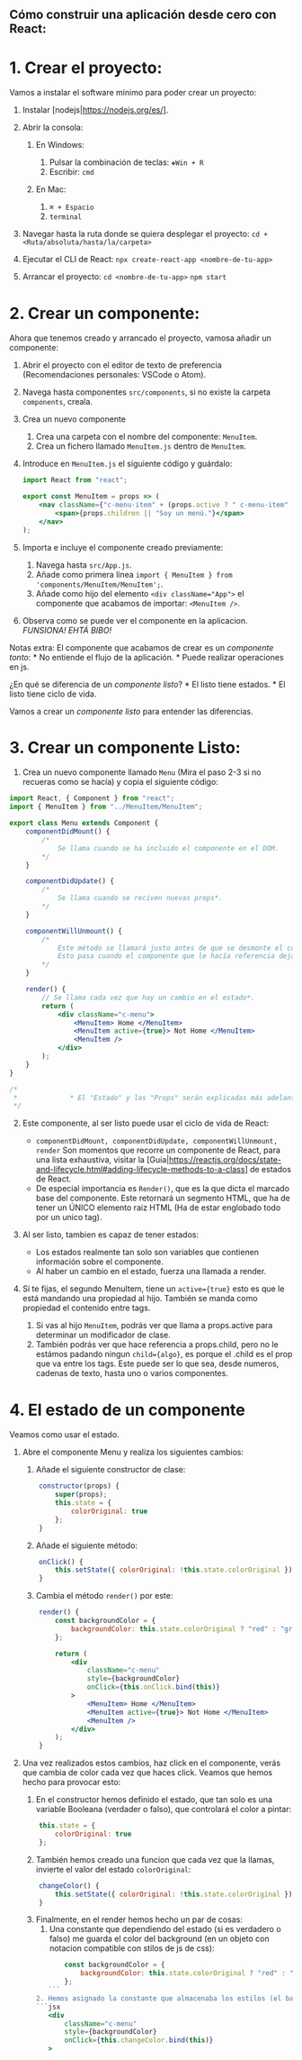 ## Cómo construir una aplicación desde cero con React:

# 1. Crear el proyecto:
Vamos a instalar el software minimo para poder crear un proyecto:

1. Instalar [nodejs|https://nodejs.org/es/].

2. Abrir la consola:

    1. En Windows: 
        1. Pulsar la combinación de teclas: `❖Win + R`
        2. Escribir: `cmd`

    2. En Mac: 
        1. `⌘ + Espacio`
        2. `terminal`

2. Navegar hasta la ruta donde se quiera desplegar el proyecto:
    `cd + <Ruta/absoluta/hasta/la/carpeta>`

3. Ejecutar el CLI de React:
    `npx create-react-app <nombre-de-tu-app>`

4. Arrancar el proyecto:
    `cd <nombre-de-tu-app>`
    `npm start`

# 2. Crear un componente:
Ahora que tenemos creado y arrancado el proyecto, vamosa añadir un componente:

1. Abrir el proyecto con el editor de texto de preferencia (Recomendaciones personales: VSCode o Atom).

2. Navega hasta componentes `src/components`, si no existe la carpeta `components`, creala.

3. Crea un nuevo componente
    1. Crea una carpeta con el nombre del componente: `MenuItem`.
    2. Crea un fichero llamado `MenuItem.js` dentro de `MenuItem`.

4. Introduce en `MenuItem.js` el siguiente código y guárdalo:
    ```jsx
    import React from "react";

    export const MenuItem = props => (
        <nav className={"c-menu-item" + (props.active ? " c-menu-item" : null)}>
            <span>{props.children || "Soy un menú."}</span>
        </nav>
    );

    ```
5. Importa e incluye el componente creado previamente:
    1. Navega hasta `src/App.js`.
    2. Añade como primera línea `import { MenuItem } from 'components/MenuItem/MenuItem';`.
    3. Añade como hijo del elemento `<div className="App">` el componente que acabamos de importar: `<MenuItem />`.

6. Observa como se puede ver el componente en la aplicacion. *FUNSIONA! EHTÁ BIBO!*

Notas extra:
El componente que acabamos de crear es un *componente tonto*:
    * No entiende el flujo de la aplicación.
    * Puede realizar operaciones en js.

¿En qué se diferencia de un *componente listo*?
    * El listo tiene estados.
    * El listo tiene ciclo de vida.

Vamos a crear un *componente listo* para entender las diferencias.

# 3. Crear un componente Listo:
1. Crea un nuevo componente llamado `Menu` (Mira el paso 2-3 si no recueras como se hacía) y copia el siguiente código:
```jsx
import React, { Component } from "react";
import { MenuItem } from "../MenuItem/MenuItem";

export class Menu extends Component {
    componentDidMount() {
        /*
            Se llama cuando se ha incluido el componente en el DOM.
        */
    }

    componentDidUpdate() {
        /*
            Se llama cuando se reciven nuevas props*.
        */
    }

    componentWillUnmount() {
        /*
            Este método se llamará justo antes de que se desmonte el componente.
            Esto pasa cuando el componente que le hacía referencia deja de hacerlo.
        */
    }

    render() {
        // Se llama cada vez que hay un cambio en el estado*.
        return (
            <div className="c-menu">
                <MenuItem> Home </MenuItem>
                <MenuItem active={true}> Not Home </MenuItem>
                <MenuItem />
            </div>
        );
    }
}

/*
 *             * El "Estado" y las "Props" serán explicadas más adelante.
 */
```

2. Este componente, al ser listo puede usar el ciclo de vida de React:
    * `componentDidMount, componentDidUpdate, componentWillUnmount, render` Son momentos que recorre un componente de React, para una lista exhaustiva, visitar la [Guia|https://reactjs.org/docs/state-and-lifecycle.html#adding-lifecycle-methods-to-a-class] de estados de React.
    * De especial importancia es `Render()`, que es la que dicta el marcado base del componente. Este retornará un segmento HTML, que ha de tener un ÚNICO elemento    raiz HTML (Ha de estar englobado todo por un unico tag).

3. Al ser listo, tambien es capaz de tener estados:
    * Los estados realmente tan solo son variables que contienen información sobre el componente.
    * Al haber un cambio en el estado, fuerza una llamada a render.

4. Si te fijas, el segundo MenuItem, tiene un `active={true}` esto es que le está mandando una propiedad al hijo. También se manda como propiedad el contenido entre tags.
    1. Si vas al hijo `MenuItem`, podrás ver que llama a props.active para determinar un modificador de clase.
    2. También podrás ver que hace referencia a props.child, pero no le estámos padando ningun `child={algo}`, es porque el .child es el prop que va entre los tags. Este puede ser lo que sea, desde numeros, cadenas de texto, hasta uno o varios componentes.

# 4. El estado de un componente
Veamos como usar el estado.

1. Abre el componente Menu y realiza los siguientes cambios:
    1. Añade el siguiente constructor de clase:
    ```jsx
        constructor(props) {
            super(props);
            this.state = {
                colorOriginal: true
            };
        }
    ```

    2. Añade el siguiente método: 
    ```jsx
        onClick() {
            this.setState({ colorOriginal: !this.state.colorOriginal });
        }
    ```

    3. Cambia el método `render()` por este:
    ```jsx
        render() {
            const backgroundColor = {
                backgroundColor: this.state.colorOriginal ? "red" : "green"
            };

            return (
                <div
                    className="c-menu"
                    style={backgroundColor}
                    onClick={this.onClick.bind(this)}
                >
                    <MenuItem> Home </MenuItem>
                    <MenuItem active={true}> Not Home </MenuItem>
                    <MenuItem />
                </div>
            );
        }
    ```
2. Una vez realizados estos cambios, haz click en el componente, verás que cambia de color cada vez que haces click. Veamos que hemos hecho para provocar esto:
    1. En el constructor hemos definido el estado, que tan solo es una variable Booleana (verdader o falso), que controlará el color a pintar: 
    ```jsx
        this.state = {
            colorOriginal: true
        };
    ```

    2. También hemos creado una funcion que cada vez que la llamas, invierte el valor del estado `colorOriginal`:
    ```jsx
        changeColor() {
            this.setState({ colorOriginal: !this.state.colorOriginal });
        }
    ```
    3. Finalmente, en el render hemos hecho un par de cosas:
        1. Una constante que dependiendo del estado (si es verdadero o falso) me guarda el color del background (en un objeto con notacion compatible con stilos de js de css):
         ```jsx
                const backgroundColor = {
                    backgroundColor: this.state.colorOriginal ? "red" : "green"
                };
            ```
        2. Hemos asignado la constante que almacenaba los estilos (el background-color) a los estilos en línea y asignado el método changeColor al evento onClick. (el bind(this) es importante que se ponga al vincular métodos a eventos, porque pierde el scope de this (No sé como explicar esto de manera sencilla sin una pizarrita y muchos colorinchis 🤔 )).
        ```jsx
            <div
                className="c-menu"
                style={backgroundColor}
                onClick={this.changeColor.bind(this)}
            >
        ```